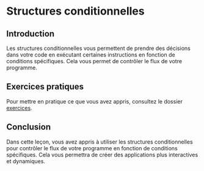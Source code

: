 # Structures conditionnelles

## Introduction

Les structures conditionnelles vous permettent de prendre des décisions dans votre code en exécutant certaines instructions en fonction de conditions spécifiques. Cela vous permet de contrôler le flux de votre programme.

## Exercices pratiques

Pour mettre en pratique ce que vous avez appris, consultez le dossier [exercices](../exercices/).

## Conclusion

Dans cette leçon, vous avez appris à utiliser les structures conditionnelles pour contrôler le flux de votre programme en fonction de conditions spécifiques. Cela vous permettra de créer des applications plus interactives et dynamiques.
